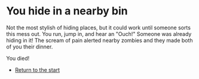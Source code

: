 # **You hide in a nearby bin**

Not the most stylish of hiding places, but it could work until someone sorts this mess out.
You run, jump in, and hear an "Ouch!"
Someone was already hiding in it! The scream of pain alerted nearby zombies and they made both of you their dinner.

You died!

- [Return to the start](../0/0.md)

